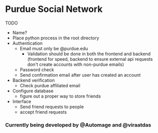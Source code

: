 # Purdue Social Network

TODO

- Name?
- Place python process in the root directory
- Authentication
  - Email must only be @purdue.edu
    - Validation should be done in both the frontend and backend (frontend for speed, backend to ensure external api requests don't create accounts with non-purdue emails)
  - Password check
  - Send confirmation email after user has created an account
- Backend verification
  - Check purdue affiliated email
- Configure database
  - figure out a proper way to store friends
- Interface
  - Send friend requests to people
  - accept friend requests

### Currently being developed by @Automage and @viraatdas

